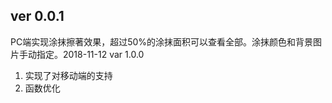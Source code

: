 ﻿## ver 0.0.1 ##
PC端实现涂抹擦著效果，超过50%的涂抹面积可以查看全部。涂抹颜色和背景图片手动指定。2018-11-12
var 1.0.0
1. 实现了对移动端的支持
1. 函数优化